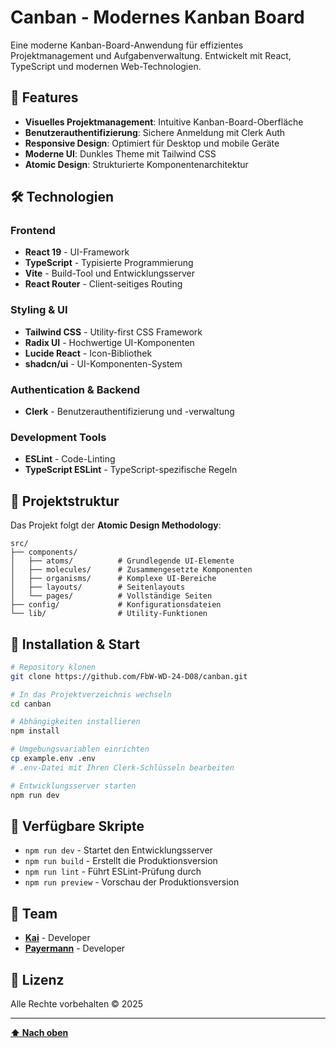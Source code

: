 # Canban - Modernes Kanban Board

Eine moderne Kanban-Board-Anwendung für effizientes Projektmanagement und Aufgabenverwaltung. Entwickelt mit React, TypeScript und modernen Web-Technologien.

## 🚀 Features

- **Visuelles Projektmanagement**: Intuitive Kanban-Board-Oberfläche
- **Benutzerauthentifizierung**: Sichere Anmeldung mit Clerk Auth
- **Responsive Design**: Optimiert für Desktop und mobile Geräte
- **Moderne UI**: Dunkles Theme mit Tailwind CSS
- **Atomic Design**: Strukturierte Komponentenarchitektur

## 🛠️ Technologien

### Frontend

- **React 19** - UI-Framework
- **TypeScript** - Typisierte Programmierung
- **Vite** - Build-Tool und Entwicklungsserver
- **React Router** - Client-seitiges Routing

### Styling & UI

- **Tailwind CSS** - Utility-first CSS Framework
- **Radix UI** - Hochwertige UI-Komponenten
- **Lucide React** - Icon-Bibliothek
- **shadcn/ui** - UI-Komponenten-System

### Authentication & Backend

- **Clerk** - Benutzerauthentifizierung und -verwaltung

### Development Tools

- **ESLint** - Code-Linting
- **TypeScript ESLint** - TypeScript-spezifische Regeln

## 📁 Projektstruktur

Das Projekt folgt der **Atomic Design Methodology**:

```
src/
├── components/
│   ├── atoms/          # Grundlegende UI-Elemente
│   ├── molecules/      # Zusammengesetzte Komponenten
│   ├── organisms/      # Komplexe UI-Bereiche
│   ├── layouts/        # Seitenlayouts
│   └── pages/          # Vollständige Seiten
├── config/             # Konfigurationsdateien
└── lib/                # Utility-Funktionen
```

## 🚦 Installation & Start

```bash
# Repository klonen
git clone https://github.com/FbW-WD-24-D08/canban.git

# In das Projektverzeichnis wechseln
cd canban

# Abhängigkeiten installieren
npm install

# Umgebungsvariablen einrichten
cp example.env .env
# .env-Datei mit Ihren Clerk-Schlüsseln bearbeiten

# Entwicklungsserver starten
npm run dev
```

## 📝 Verfügbare Skripte

- `npm run dev` - Startet den Entwicklungsserver
- `npm run build` - Erstellt die Produktionsversion
- `npm run lint` - Führt ESLint-Prüfung durch
- `npm run preview` - Vorschau der Produktionsversion

## 👥 Team

- **[Kai](https://github.com/2701kai)** - Developer
- **[Payermann](https://github.com/payermann)** - Developer

## 📄 Lizenz

Alle Rechte vorbehalten © 2025

---

**[⬆️ Nach oben](#canban---modernes-kanban-board)**
